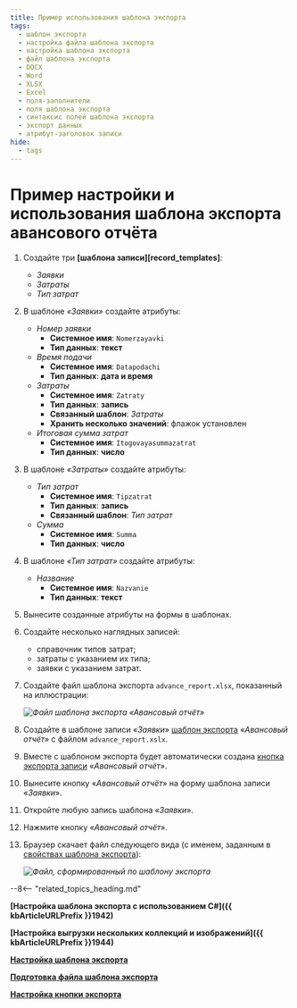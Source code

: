 ```yaml
---
title: Пример использования шаблона экспорта
tags:
  - шаблон экспорта
  - настройка файла шаблона экспорта
  - настройка шаблона экспорта
  - файл шаблона экспорта
  - DOCX
  - Word
  - XLSX
  - Excel
  - поля-заполнители
  - поля шаблона экспорта
  - синтаксис полей шаблона экспорта
  - экспорт данных
  - атрибут-заголовок записи
hide:
  - tags
---
```


# Пример настройки и использования шаблона экспорта авансового отчёта

1. Создайте три **[шаблона записи][record_templates]**:

    * _Заявки_
    * _Затраты_
    * _Тип затрат_

2. В шаблоне _«Заявки»_ создайте атрибуты:

    * _Номер заявки_
        * **Системное имя**: `Nomerzayavki`
        * **Тип данных**: **текст**
    * _Время подачи_
        * **Системное имя**: `Datapodachi`
        * **Тип данных**: **дата и время**
    * _Затраты_
        * **Системное имя**: `Zatraty`
        * **Тип данных**: **запись**
        * **Связанный шаблон**: _Затраты_
        * **Хранить несколько значений**: флажок установлен
    * _Итоговая сумма затрат_  
        * **Системное имя**: `Itogovayasummazatrat`
        * **Тип данных**: **число**

3. В шаблоне _«Затраты»_ создайте атрибуты:

    * _Тип затрат_
        * **Системное имя**: `Tipzatrat`
        * **Тип данных**: **запись**
        * **Связанный шаблон**: _Тип затрат_
    * _Сумма_
        * **Системное имя**: `Summa`
        * **Тип данных**: **число**

4. В шаблоне _«Тип затрат»_ создайте атрибуты:

    * _Название_
        * **Системное имя**: `Nazvanie`
        * **Тип данных**: **текст**

5. Вынесите созданные атрибуты на формы в шаблонах.
6. Создайте несколько наглядных записей:

   * справочник типов затрат;
   * затраты с указанием их типа;
   * заявки с указанием затрат.

7. Создайте файл шаблона экспорта `advance_report.xlsx`, показанный на иллюстрации:

    *![Файл шаблона экспорта «Авансовый отчёт»](export_template_file_example_advance_report.png)*

8. Создайте в шаблоне записи «_Заявки_» [шаблон экспорта](export_template_configure.md) «_Авансовый отчёт_» с файлом `advance_report.xslx`.
9. Вместе с шаблоном экспорта будет автоматически создана [кнопка экспорта записи](export_template_button_configure.md) «_Авансовый отчёт_».
10. Вынесите кнопку «_Авансовый отчёт_» на форму шаблона записи «_Заявки_».
11. Откройте любую запись шаблона «_Заявки_».
12. Нажмите кнопку «_Авансовый отчёт_».
13. Браузер скачает файл следующего вида (с именем, заданным в [свойствах шаблона экспорта](export_template_configure.md#export-template-output-filename)):
    
    *![Файл, сформированный по шаблону экспорта](export_template_file_result.png)*

--8<-- "related_topics_heading.md"

**[Настройка шаблона экспорта с использованием C#]({{ kbArticleURLPrefix }}1942)**

**[Настройка выгрузки нескольких коллекций и изображений]({{ kbArticleURLPrefix }}1944)**

**[Настройка шаблона экспорта](export_template_configure.md)**

**[Подготовка файла шаблона экспорта](export_template_file_configure.md)**

**[Настройка кнопки экспорта](export_template_button_configure.md)**
